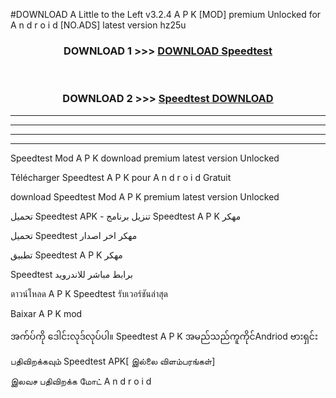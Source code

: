 #DOWNLOAD A Little to the Left v3.2.4 A P K [MOD] premium Unlocked for A n d r o i d [NO.ADS] latest version hz25u 



<div align="center">

<h3>DOWNLOAD 1 >>> <a href="https://getmod1.web.app/?judule=Btd Battles">DOWNLOAD Speedtest </a></h3><br>

<h3>DOWNLOAD 2 >>> <a href="https://getmod1.web.app/?judule=Btd Battles">Speedtest  DOWNLOAD </a></h3>

</div>


----------------------------------------------------------

----------------------------------------------------------

----------------------------------------------------------

----------------------------------------------------------


Speedtest  Mod A P K download premium latest version Unlocked

Télécharger Speedtest  A P K pour A n d r o i d Gratuit

download Speedtest  Mod A P K premium latest version Unlocked

تحميل Speedtest  APK - تنزيل برنامج Speedtest  A P K مهكر

تحميل Speedtest  مهكر اخر اصدار

تطبيق Speedtest  A P K مهكر

Speedtest  برابط مباشر للاندرويد

ดาวน์โหลด A P K Speedtest  รับเวอร์ชันล่าสุด

Baixar A P K mod

အက်ပ်ကို ဒေါင်းလုဒ်လုပ်ပါ။ Speedtest  A P K အမည်သည်ကူကိုင်Andriod ဗားရှင်း

பதிவிறக்கவும் Speedtest  APK[ இல்லை விளம்பரங்கள்] 
 
இலவச பதிவிறக்க மோட் A n d r o i d



